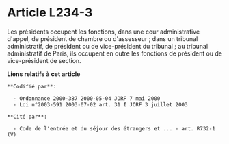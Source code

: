 # Article L234-3

Les présidents occupent les fonctions, dans une cour administrative d'appel, de président de chambre ou d'assesseur ; dans un
tribunal administratif, de président ou de vice-président du tribunal ; au tribunal administratif de Paris, ils occupent en
outre les fonctions de président ou de vice-président de section.

**Liens relatifs à cet article**

	**Codifié par**:

	  - Ordonnance 2000-387 2000-05-04 JORF 7 mai 2000
	  - Loi n°2003-591 2003-07-02 art. 31 I JORF 3 juillet 2003

	**Cité par**:

	  - Code de l'entrée et du séjour des étrangers et ... - art. R732-1 (V)
